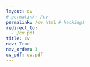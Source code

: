 ```yaml
---
layout: cv
# permalink: /cv
permalink: /cv.html # hacking!
redirect_to:
  - /cv.pdf
title: cv
nav: True
nav_order: 3
cv_pdf: cv.pdf
---
```

